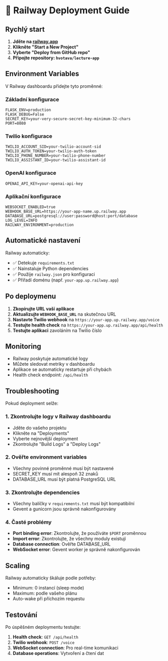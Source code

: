 # 🚂 Railway Deployment Guide

## Rychlý start

1. **Jděte na [railway.app](https://railway.app)**
2. **Klikněte "Start a New Project"**
3. **Vyberte "Deploy from GitHub repo"**
4. **Připojte repository: `hvotava/lecture-app`**

## Environment Variables

V Railway dashboardu přidejte tyto proměnné:

### Základní konfigurace
```
FLASK_ENV=production
FLASK_DEBUG=False
SECRET_KEY=your-very-secure-secret-key-minimum-32-chars
PORT=8080
```

### Twilio konfigurace
```
TWILIO_ACCOUNT_SID=your-twilio-account-sid
TWILIO_AUTH_TOKEN=your-twilio-auth-token
TWILIO_PHONE_NUMBER=your-twilio-phone-number
TWILIO_ASSISTANT_ID=your-twilio-assistant-id
```

### OpenAI konfigurace
```
OPENAI_API_KEY=your-openai-api-key
```

### Aplikační konfigurace
```
WEBSOCKET_ENABLED=true
WEBHOOK_BASE_URL=https://your-app-name.up.railway.app
DATABASE_URL=postgresql://user:password@host:port/database
LOG_LEVEL=INFO
RAILWAY_ENVIRONMENT=production
```

## Automatické nastavení

Railway automaticky:
- ✅ Detekuje `requirements.txt`
- ✅ Nainstaluje Python dependencies
- ✅ Použije `railway.json` pro konfiguraci
- ✅ Přiřadí doménu (např. `your-app.up.railway.app`)

## Po deploymenu

1. **Zkopírujte URL vaší aplikace**
2. **Aktualizujte `WEBHOOK_BASE_URL`** na skutečnou URL
3. **Nastavte Twilio webhook** na `https://your-app.up.railway.app/voice`
4. **Testujte health check** na `https://your-app.up.railway.app/api/health`
5. **Testujte aplikaci** zavoláním na Twilio číslo

## Monitoring

- Railway poskytuje automatické logy
- Můžete sledovat metriky v dashboardu
- Aplikace se automaticky restartuje při chybách
- Health check endpoint: `/api/health`

## Troubleshooting

Pokud deployment selže:

### 1. Zkontrolujte logy v Railway dashboardu
- Jděte do vašeho projektu
- Klikněte na "Deployments"
- Vyberte nejnovější deployment
- Zkontrolujte "Build Logs" a "Deploy Logs"

### 2. Ověřte environment variables
- Všechny povinné proměnné musí být nastavené
- SECRET_KEY musí mít alespoň 32 znaků
- DATABASE_URL musí být platná PostgreSQL URL

### 3. Zkontrolujte dependencies
- Všechny balíčky v `requirements.txt` musí být kompatibilní
- Gevent a gunicorn jsou správně nakonfigurovány

### 4. Časté problémy
- **Port binding error**: Zkontrolujte, že používáte `$PORT` proměnnou
- **Import error**: Zkontrolujte, že všechny moduly existují
- **Database connection**: Ověřte DATABASE_URL
- **WebSocket error**: Gevent worker je správně nakonfigurován

## Scaling

Railway automaticky škáluje podle potřeby:
- Minimum: 0 instancí (sleep mode)
- Maximum: podle vašeho plánu
- Auto-wake při příchozím requestu 

## Testování

Po úspěšném deploymentu testujte:

1. **Health check**: `GET /api/health`
2. **Twilio webhook**: `POST /voice`
3. **WebSocket connection**: Pro real-time komunikaci
4. **Database operations**: Vytvoření a čtení dat 